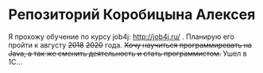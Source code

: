 # Репозиторий Коробицына Алексея

Я прохожу обучение по курсу job4j: http://job4j.ru/ . Планирую его пройти к августу <s>2018</s> <s>2020</s> года.
<s>Хочу научиться программировать на Java, а так же сменить деятельность и стать программистом.</s>
Ушел в 1С...
